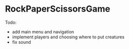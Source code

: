 # RockPaperScissorsGame

Todo:
- add main menu and navigation
- implement players and choosing where to put creatures
- fix sound
